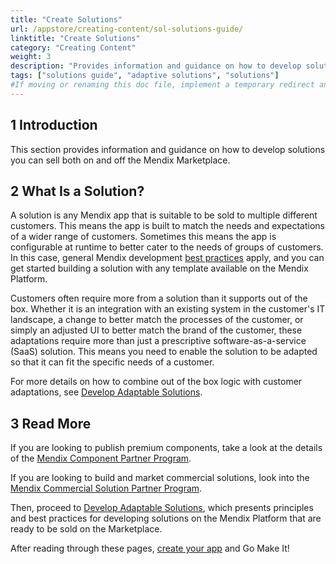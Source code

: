 ```yaml
---
title: "Create Solutions"
url: /appstore/creating-content/sol-solutions-guide/
linktitle: "Create Solutions"
category: "Creating Content"
weight: 3
description: "Provides information and guidance on how to develop solutions you can sell both on and off the Mendix Marketplace."
tags: ["solutions guide", "adaptive solutions", "solutions"]
#If moving or renaming this doc file, implement a temporary redirect and let the respective team know they should update the URL in the product. See Mapping to Products for more details.
---
```


## 1 Introduction

This section provides information and guidance on how to develop solutions you can sell both on and off the Mendix Marketplace.

## 2 What Is a Solution?

A solution is any Mendix app that is suitable to be sold to multiple different customers. This means the app is built to match the needs and expectations of a wider range of customers. Sometimes this means the app is configurable at runtime to better cater to the needs of groups of customers. In this case, general Mendix development [best practices](/refguide/dev-best-practices/) apply, and you can get started building a solution with any template available on the Mendix Platform.

Customers often require more from a solution than it supports out of the box. Whether it is an integration with an existing system in the customer's IT landscape, a change to better match the processes of the customer, or simply an adjusted UI to better match the brand of the customer, these adaptations require more than just a prescriptive software-as-a-service (SaaS) solution. This means you need to enable the solution to be adapted so that it can fit the specific needs of a customer.

For more details on how to combine out of the box logic with customer adaptations, see [Develop Adaptable Solutions](/appstore/creating-content/sol-development/).

## 3 Read More

If you are looking to publish premium components, take a look at the details of the [Mendix Component Partner Program](/appstore/creating-content/partner-program/).

If you are looking to build and market commercial solutions, look into the [Mendix Commercial Solution Partner Program](/appstore/creating-content/comm-sol-partner-program/).

Then, proceed to [Develop Adaptable Solutions](/appstore/creating-content/sol-development/), which presents principles and best practices for developing solutions on the Mendix Platform that are ready to be sold on the Marketplace.

After reading through these pages, [create your app](https://new.mendix.com/) and Go Make It!
